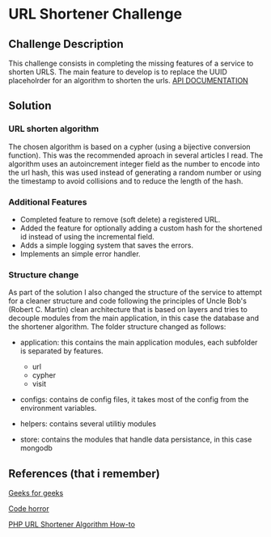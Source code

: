 # URL Shortener Challenge

## Challenge Description

This challenge consists in completing the missing features of a service to shorten URLS. The main feature to develop is to replace the UUID placeholrder for an algorithm to shorten the urls.
[API DOCUMENTATION](https://documenter.getpostman.com/view/763203/url-shortener/RW86Lq3T)

## Solution

### URL shorten algorithm

The chosen algorithm is based on a cypher (using a bijective conversion function). This was the recommended aproach in several articles I read. The algorithm uses an autoincrement integer field as the number to encode into the url hash, this was used instead of generating a random number or using the timestamp to avoid collisions and to reduce the length of the hash.

### Additional Features

  - Completed feature to remove (soft delete) a registered URL.
  - Added the feature for optionally adding a custom hash for the shortened id instead of using the incremental field.
  - Adds a simple logging system that saves the errors.
  - Implements an simple error handler.

### Structure change

As part of the solution I also changed the structure of the service to attempt for a cleaner structure and code following the principles of Uncle Bob's (Robert C. Martin) clean architecture that is based on layers and tries to decouple  modules from the main application, in this case  the database and the shortener algorithm. The folder structure changed as follows:

* application: this contains the main application modules, each subfolder is separated by features.
  - url
  - cypher
  - visit

* configs: contains de config files, it takes most of the config from the environment variables.
* helpers: contains several utilitiy modules
* store: contains the modules that handle data persistance, in this case mongodb

 
## References (that i remember)
[Geeks for geeks](https://www.geeksforgeeks.org/how-to-design-a-tiny-url-or-url-shortener/)

[Code horror](https://blog.codinghorror.com/url-shortening-hashes-in-practice/)

[PHP URL Shortener Algorithm How-to](https://medium.com/@frjalex/php-url-shortener-algorithm-how-to-a6219a69e97f)

